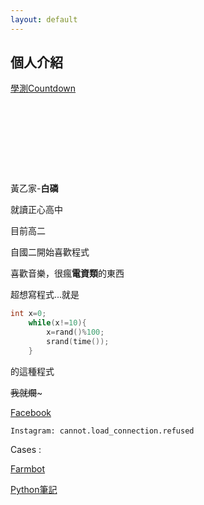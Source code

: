 ```yaml
---
layout: default
---
```

<link rel="shortcut icon" href="./favicon.ico"/>

<link rel="bookmark" href="./favicon.ico"/>


## 個人介紹

<div data-type="countdown" data-id="2397172" class="tickcounter" style="width: 100%; position: relative; padding-bottom: 25%"><a href="//www.tickcounter.com/countdown/2397172/" title="學測">學測</a><a href="//www.tickcounter.com/" title="Countdown">Countdown</a></div><script>(function(d, s, id) { var js, pjs = d.getElementsByTagName(s)[0]; if (d.getElementById(id)) return; js = d.createElement(s); js.id = id; js.src = "//www.tickcounter.com/static/js/loader.js"; pjs.parentNode.insertBefore(js, pjs); }(document, "script", "tickcounter-sdk"));</script>

黃乙家-**白磷**

就讀正心高中

目前高二

自國二開始喜歡程式

喜歡音樂，很瘋**電資類**的東西

超想寫程式...就是

```cpp
int x=0;
	while(x!=10){
		x=rand()%100;
		srand(time());
	}
```

的這種程式

~~我就爛~~~ 


[Facebook](https://facebook.com/errorpro05 "看到別嚇到")
```
Instagram: cannot.load_connection.refused
```

Cases :

[Farmbot](./farmbot)
	
[Python筆記](./pythonnote)